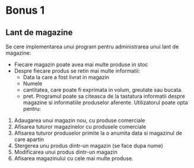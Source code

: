 # Bonus 1

## Lant de magazine

Se cere implementarea unui program pentru administrarea unui lant de magazine:
* Fiecare magazin poate avea mai multe produse in stoc
* Despre fiecare produs se retin mai multe informatii:
  * Data la care a fost livrat in magazin
  * Numele
  * cantitatea, care poate fi exprimata in volum, greutate sau bucata.
  * pret.
Programul poate sa citeasca de la tastatura informatii despre magazine si informatiile produselor aferente.
Utilizatorul poate opta pentru:
1. Adaugarea unui magazin nou, cu produse comerciale
1. Afisarea tuturor magazinelor cu produsele comerciale
1. Afisarea tuturor produselor primite la o anumita data si magazinul de care apartin
1. Stergerea unu produs dintr-un magazin (se face dupa nume)
1. Modificarea unui produs dintr-un magazin
1. Afisarea magazinului cu cele mai multe produse.
